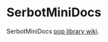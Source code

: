 # SerbotMiniDocs
SerbotMiniDocs
[pop library wiki](https://github.com/hanback-docs/SerbotMiniDocs/wiki).

